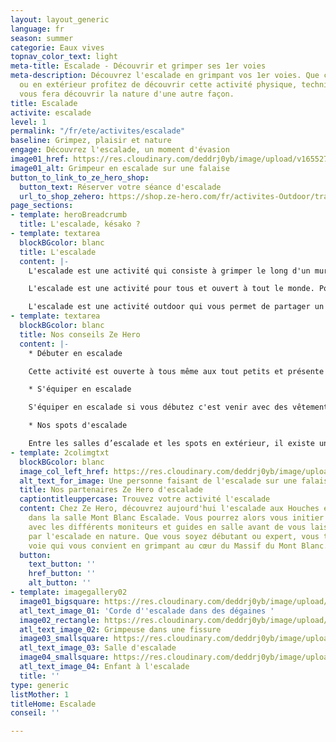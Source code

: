 ```yaml
---
layout: layout_generic
language: fr
season: summer
categorie: Eaux vives
topnav_color_text: light
meta-title: Escalade - Découvrir et grimper ses 1er voies
meta-description: Découvrez l'escalade en grimpant vos 1er voies. Que ce soit en intérieur
  ou en extérieur profitez de découvrir cette activité physique, technique et qui
  vous fera découvrir la nature d'une autre façon. 
title: Escalade
activite: escalade
level: 1
permalink: "/fr/ete/activites/escalade"
baseline: Grimpez, plaisir et nature
engage: Découvrez l'escalade, un moment d'évasion
image01_href: https://res.cloudinary.com/deddrj0yb/image/upload/v1655278364/website/escalade/tommy-lisbin-g5F4ZzeNEgY-unsplash.jpg
image01_alt: Grimpeur en escalade sur une falaise
button_to_link_to_ze_hero_shop:
  button_text: Réserver votre séance d'escalade
  url_to_shop_zehero: https://shop.ze-hero.com/fr/activites-Outdoor/trail?calessonstype=all&catypegenderlistsummer=all&calessonsactivitytype=Escalade&start-date=
page_sections:
- template: heroBreadcrumb
  title: L'escalade, késako ?
- template: textarea
  blockBGcolor: blanc
  title: L'escalade
  content: |-
    L'escalade est une activité qui consiste à grimper le long d'un mur, d'une paroi, d'une falaise, d'une montagne, une voie afin d'atteindre le sommet. A l'aide vos doigts, de vos mains, de vos pieds et jambes, de la force musculaire et de la technique, vous évoluerez sur la paroi. L'escalade se pratique en salle ou nature. En salle on retrouve l'escalade en voie, c’est-à-dire que vous êtes assuré par une personne, avec une corde et donc vous grimpez des voies d'environ 10m. Vous retrouverez également l'escalade de bloc. Cette pratique ne nécessite pas de matériel, seulement les chaussons puisque vous grimpez des hauteurs de 3m maximum. En nature vous pourrez également trouver des spots de bloc mais surtout grimper des voies en nature dans des cadres magnifiques.

    L'escalade est une activité pour tous et ouvert à tout le monde. Pour ceux qu'ils veulent s'initier à cette pratique, un guide vous accompagnera avec le matériel nécessaire et vous expliquera comment assurer et bien grimper.

    L'escalade est une activité outdoor qui vous permet de partager un moment dans des lieux naturels, avec vos amis ou votre famille, en se dépassant.
- template: textarea
  blockBGcolor: blanc
  title: Nos conseils Ze Hero
  content: |-
    * Débuter en escalade

    Cette activité est ouverte à tous même aux tout petits et présente différents niveaux et difficultés de voies. On parle alors de la cotation et on vous commencera généralement sur du 4 (a puis b puis c) puis la difficulté la plus haute se trouve vers 9. Le moniteur s'occupera de vous apporter tout le matériel nécessaire, que nous verrons juste ci-dessous. Il vous expliquera les différentes techniques et il vous assurera en toute sécurité. Vous pourrez alors penser uniquement à grimper. Au départ, nous avons tendance à grimper en force et de garder les bras pliés, il faut essayer de garder les bras tendus et de pousser beaucoup avec nos jambes. Vous pourrez alors découvrir une autre facette de la nature et de sa roche, prendre de la hauteur, partagé un moment à plusieurs et vous dépasser.

    * S'équiper en escalade

    S'équiper en escalade si vous débutez c'est venir avec des vêtements de sport, léger et confortable afin d'avoir un maximum de liberté de mouvement. Il est parfois idéal d'avoir un pantalon ou short long afin de protéger les genoux des frottements. Ensuite, vous serez équipé d'un casque (obligatoire en extérieur) et d'un baudrier. Vous serez chaussé de chausson d'escalade afin d'adhérer parfaitement sur les prises et de ne pas glisser. Ensuite, il faudra donc une corde d'escalade afin d'être assuré. Sur le baudrier il faudra des mousquetons ainsi qu'un descendeur (grigri) ou système de frein. Il faudra également des dégaines qui permettent de grimper en tête et d'être assuré. Pour finir, vous pourrez avoir besoin de magnésie afin d'avoir les mains qui accrochent au mieux les prises (c'est une poudre blanche).

    * Nos spots d'escalade

    Entre les salles d’escalade et les spots en extérieur, il existe un choix incroyable de lieu où grimper. En extérieur, il est important de regarder les topos d’un spot afin de vérifier les cotations et savoir si le lieu est aux normes et sécurisé. Dans le Sud de la France on retrouve énormément de spots tel qu’à Saint Jeannet, le Broc, Bonson, les gorges du Loup, la Turbie mais aussi les calanques, la Sainte Victoire. Orcières est également un spot très reconnu. En Savoie et Haute Savoie, vous trouverez de nombreux spots près de Chamonix, d’Annecy. L’Isère et ses nombreux massifs qui entourent Grenoble, offrent énormément de voies. En Ardèche, Drome, Aveyron vous pourrez également trouver de superbes voies d’escalade pour débuter.
- template: 2colimgtxt
  blockBGcolor: blanc
  image_col_left_href: https://res.cloudinary.com/deddrj0yb/image/upload/v1655278424/website/escalade/jonathan-j-castellon-FHNgTEuxyJA-unsplash.jpg
  alt_text_for_image: Une personne faisant de l'escalade sur une falaise
  title: Nos partenaires Ze Hero d'escalade
  captiontitleuppercase: Trouvez votre activité l'escalade
  content: Chez Ze Hero, découvrez aujourd'hui l'escalade aux Houches en Haute Savoie
    dans la salle Mont Blanc Escalade. Vous pourrez alors vous initier à l'escalade
    avec les différents moniteurs et guides en salle avant de vous laisser tenter
    par l'escalade en nature. Que vous soyez débutant ou expert, vous trouverez la
    voie qui vous convient en grimpant au cœur du Massif du Mont Blanc.
  button:
    text_button: ''
    href_button: ''
    alt_button: ''
- template: imagegallery02
  image01_bigsquare: https://res.cloudinary.com/deddrj0yb/image/upload/v1655278285/website/escalade/brook-anderson-gTQbZXL417Q-unsplash.jpg
  atl_text_image_01: 'Corde d''escalade dans des dégaines '
  image02_rectangle: https://res.cloudinary.com/deddrj0yb/image/upload/v1655278364/website/escalade/tommy-lisbin-g5F4ZzeNEgY-unsplash.jpg
  atl_text_image_02: Grimpeuse dans une fissure
  image03_smallsquare: https://res.cloudinary.com/deddrj0yb/image/upload/v1655278424/website/escalade/jonathan-j-castellon-FHNgTEuxyJA-unsplash.jpg
  atl_text_image_03: Salle d'escalade
  image04_smallsquare: https://res.cloudinary.com/deddrj0yb/image/upload/v1654065065/website/Mont%20Blanc%20Escalade/rachel-GGlz-QSvL38-unsplash.jpg
  atl_text_image_04: Enfant à l'escalade
  title: ''
type: generic
listMother: 1
titleHome: Escalade
conseil: ''

---
```

